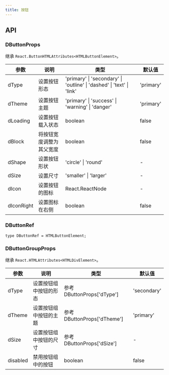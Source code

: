 ```yaml
---
title: 按钮
---
```


## API

### DButtonProps

继承 `React.ButtonHTMLAttributes<HTMLButtonElement>`。

<!-- prettier-ignore-start -->
| 参数 | 说明 | 类型 | 默认值 | 
| --- | --- | --- | --- | 
| dType | 设置按钮形态 | 'primary' \| 'secondary' \| 'outline' \| 'dashed' \| 'text' \| 'link' | 'primary' |
| dTheme | 设置按钮主题 | 'primary' \| 'success' \| 'warning' \| 'danger' | 'primary' |
| dLoading | 设置按钮载入状态 | boolean | false |
| dBlock | 将按钮宽度调整为其父宽度 | boolean | false |
| dShape | 设置按钮形状 | 'circle' \| 'round' | - |
| dSize | 设置尺寸 | 'smaller' \| 'larger' | - |
| dIcon | 设置按钮的图标 | React.ReactNode | - |
| dIconRight | 设置图标在右侧 | boolean | false |
<!-- prettier-ignore-end -->

### DButtonRef

```tsx
type DButtonRef = HTMLButtonElement;
```

### DButtonGroupProps

继承 `React.HTMLAttributes<HTMLDivElement>`。

<!-- prettier-ignore-start -->
| 参数 | 说明 | 类型 | 默认值 | 
| --- | --- | --- | --- | 
| dType | 设置按钮组中按钮的形态 | 参考 DButtonProps['dType'] | 'secondary' |
| dTheme | 设置按钮组中按钮的主题 | 参考 DButtonProps['dTheme'] | 'primary' |
| dSize | 设置按钮组中按钮的尺寸 | 参考 DButtonProps['dSize'] | - |
| disabled | 禁用按钮组中的按钮 | boolean | false |
<!-- prettier-ignore-end -->
